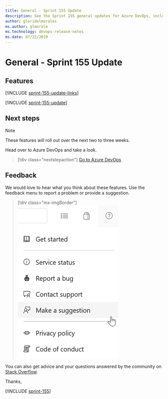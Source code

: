 ```yaml
---
title: General - Sprint 155 Update
description: See the Sprint 155 general updates for Azure DevOps, including next steps.
author: gloridelmorales
ms.author: glmorale
ms.technology: devops-release-notes
ms.date: 07/22/2019
---
```


# General - Sprint 155 Update

## Features

[!INCLUDE [sprint-155-update-links](../includes/general/sprint-155-update-links.md)]

[!INCLUDE [sprint-155-update](../includes/general/sprint-155-update.md)]

## Next steps

> [!NOTE]
> These features will roll out over the next two to three weeks.

Head over to Azure DevOps and take a look.

> [!div class="nextstepaction"]
> [Go to Azure DevOps](https://go.microsoft.com/fwlink/?LinkId=307137&campaign=o~msft~docs~product-vsts~release-notes)

## Feedback

We would love to hear what you think about these features. Use the feedback menu to report a problem or provide a suggestion.

> [!div class="mx-imgBorder"]
> ![Make a suggestion](../../media/make-a-suggestion.png)

You can also get advice and your questions answered by the community on [Stack Overflow](https://stackoverflow.com/questions/tagged/azure-devops).

Thanks,

[!INCLUDE [sprint-155](../includes/signer/sprint-155.md)]
